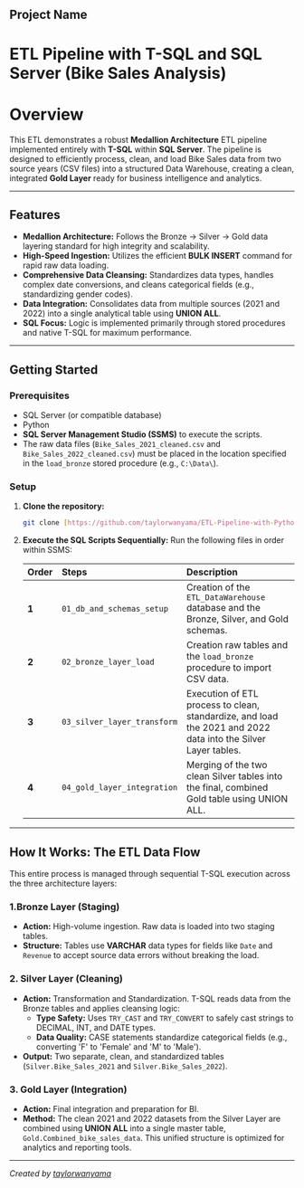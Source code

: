 ## Project Name
# ETL Pipeline with T-SQL and SQL Server (Bike Sales Analysis)

# Overview

This ETL demonstrates a robust **Medallion Architecture** $\text{ETL}$ pipeline implemented entirely with **$\text{T-SQL}$** within **SQL Server**. The pipeline is designed to efficiently process, clean, and load Bike Sales data from two source years ($\text{CSV}$ files) into a structured Data Warehouse, creating a clean, integrated **Gold Layer** ready for business intelligence and analytics.

***

## Features

* **Medallion Architecture:** Follows the Bronze $\rightarrow$ Silver $\rightarrow$ Gold data layering standard for high integrity and scalability.
* **High-Speed Ingestion:** Utilizes the efficient **$\text{BULK INSERT}$** command for rapid raw data loading.
* **Comprehensive Data Cleansing:** Standardizes data types, handles complex date conversions, and cleans categorical fields (e.g., standardizing gender codes).
* **Data Integration:** Consolidates data from multiple sources (2021 and 2022) into a single analytical table using **$\text{UNION ALL}$**.
* **$\text{SQL}$ Focus:** Logic is implemented primarily through stored procedures and native $\text{T-SQL}$ for maximum performance.

***

## Getting Started

### Prerequisites

* SQL Server (or compatible database)
* Python
* **SQL Server Management Studio (SSMS)** to execute the scripts.
* The raw data files (`Bike_Sales_2021_cleaned.csv` and `Bike_Sales_2022_cleaned.csv`) must be placed in the location specified in the `load_bronze` stored procedure (e.g., `C:\Data\`).

### Setup

1.  **Clone the repository:**
    ```sh
    git clone [https://github.com/taylorwanyama/ETL-Pipeline-with-Python-and-SQL.git](https://github.com/taylorwanyama/ETL-Pipeline-with-Python-and-SQL.git)
    ```
2.  **Execute the SQL Scripts Sequentially:** Run the following files in order within SSMS:

    | Order | Steps | Description |
    | :--- | :--- | :--- |
    | **1** | `01_db_and_schemas_setup` | Creation of  the `ETL_DataWarehouse` database and the Bronze, Silver, and Gold schemas. |
    | **2** | `02_bronze_layer_load` | Creation raw tables and the `load_bronze` procedure to import $\text{CSV}$ data. |
    | **3** | `03_silver_layer_transform` | Execution of $\text{ETL}$ process to clean, standardize, and load the 2021 and 2022 data into the Silver Layer tables. |
    | **4** | `04_gold_layer_integration` | Merging of the two clean Silver tables into the final, combined Gold table using $\text{UNION ALL}$. |

***

## How It Works: The ETL Data Flow

This entire process is managed through sequential $\text{T-SQL}$ execution across the three architecture layers:

### 1.**Bronze Layer (Staging)**
* **Action:** High-volume ingestion. Raw data is loaded into two staging tables.
* **Structure:** Tables use **$\text{VARCHAR}$** data types for fields like `Date` and `Revenue` to accept source data errors without breaking the load.

### 2. **Silver Layer (Cleaning)**
* **Action:** Transformation and Standardization. $\text{T-SQL}$ reads data from the Bronze tables and applies cleansing logic:
    * **Type Safety:** Uses `TRY_CAST` and `TRY_CONVERT` to safely cast strings to $\text{DECIMAL}$, $\text{INT}$, and $\text{DATE}$ types.
    * **Data Quality:** $\text{CASE}$ statements standardize categorical fields (e.g., converting 'F' to 'Female' and 'M' to 'Male').
* **Output:** Two separate, clean, and standardized tables (`Silver.Bike_Sales_2021` and `Silver.Bike_Sales_2022`).

### 3. **Gold Layer (Integration)**
* **Action:** Final integration and preparation for $\text{BI}$.
* **Method:** The clean 2021 and 2022 datasets from the Silver Layer are combined using **$\text{UNION ALL}$** into a single master table, `Gold.Combined_bike_sales_data`. This unified structure is optimized for analytics and reporting tools.

***

*Created by [taylorwanyama](https://github.com/taylorwanyama)*
